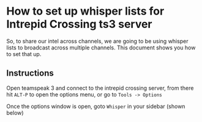 # How to set up whisper lists for Intrepid Crossing ts3 server

So, to share our intel across channels, we are going to be using whisper lists to broadcast across multiple channels. This document shows you how to set that up.

## Instructions

Open teamspeak 3 and connect to the intrepid crossing server, from there hit `ALT-P` to open the options menu, or go to `Tools -> Options`

Once the options window is open, goto `Whisper` in your sidebar (shown below)
